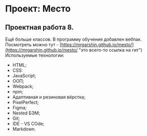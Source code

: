 # Проект: Место

## Проектная работа 8.  
Ещё больше классов.
В программу обучения добавлен вебпак.
Посмотреть можно тут - [https://mrgarshin.github.io/mesto/](https://mrgarshin.github.io/mesto/ "это всего-то ссылка на гит")  
Используемые технологии:  
* HTML;
* CSS:
* JavaScript;
* ООП;
* Webpack;
* npm;
* Адаптивная и резиновая вёрстка;
* PixelPerfect;
* Figma;
* Nested БЭМ;
* Git;
* IDE - VS COde;
* Markdown.